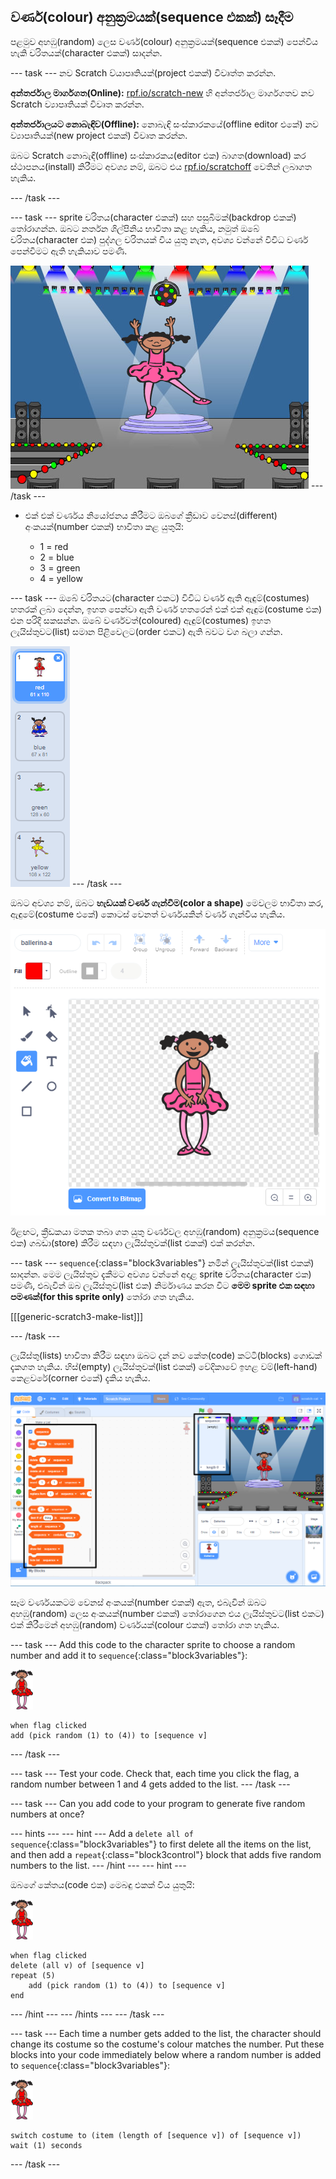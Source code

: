 ## වර්ණ(colour) අනුක්‍රමයක්(sequence එකක්) සෑදීම

පළමුව අහඹු(random) ලෙස වර්ණ(colour) අනුක්‍රමයක්(sequence එකක්) පෙන්විය හැකි චරිතයක්(character එකක්) සාදන්න.

\--- task \--- නව Scratch ව්යාපෘතියක්(project එකක්) විවෘත්ත කරන්න.

**අන්තර්ජාල මාර්ගගත(Online):** [rpf.io/scratch-new](https://rpf.io/scratchon) හි අන්තර්ජාල මාර්ගගතව නව Scratch ව්‍යාපෘතියක් විවෘත කරන්න.

**අන්තර්ජාලයට නොබැඳිව(Offline):** නොබැඳි සංස්කාරකයේ(offline editor එකේ) නව ව්‍යාපෘතියක්(new project එකක්) විවෘත කරන්න.

ඔබට Scratch නොබැඳි(offline) සංස්කාරකය(editor එක) බාගත(download) කර ස්ථාපනය(install) කිරීමට අවශ්‍ය නම්, ඔබට එය [rpf.io/scratchoff](https://rpf.io/scratchoff) වෙතින් ලබාගත හැකිය.

\--- /task \---

\--- task \--- sprite චරිතය(character එකක්) සහ පසුබිමක්(backdrop එකක්) තෝරාගන්න. ඔබට නර්තන ශිල්පිනිය භාවිතා කළ හැකිය, නමුත් ඔබේ චරිතය(character එක) පුද්ගල චරිතයක් විය යුතු නැත, අවශ්‍ය වන්නේ විවිධ වර්ණ පෙන්වීමට ඇති හැකියාව පමණි.

![තිර රුව(screenshot)](images/colour-sprite.png) \--- /task \---

+ එක් එක් වර්ණය නියෝජනය කිරීමට ඔබගේ ක්‍රීඩාව වෙනස්(different) අංකයක්(number එකක්) භාවිතා කළ යුතුයි:
    
    + 1 = red
    + 2 = blue
    + 3 = green
    + 4 = yellow

\--- task \--- ඔබේ චරිතයට(character එකට) විවිධ වර්ණ ඇති ඇඳුම්(costumes) හතරක් ලබා දෙන්න, ඉහත පෙන්වා ඇති වර්ණ හතරෙන් එක් එක් ඇඳුම(costume එක) එන පරිදි සකසන්න. ඔබේ වර්ණවත්(coloured) ඇඳුම්(costumes) ඉහත ලැයිස්තුවට(list) සමාන පිළිවෙලට(order එකට) ඇති බවට වග බලා ගන්න.

![තිර රුව(screenshot)](images/colour-costume.png) \--- /task \---

ඔබට අවශ්‍ය නම්, ඔබට **හැඩයක් වර්ණ ගැන්වීම(color a shape)** මෙවලම භාවිතා කර, ඇඳුමේ(costume එකේ) කොටස් වෙනත් වර්ණයකින් වර්ණ ගැන්විය හැකිය.

![color-a-shape](images/color-a-shape.png)

ඊළඟට, ක්‍රීඩකයා මතක තබා ගත යුතු වර්ණවල අහඹු(random) අනුක්‍රමය(sequence එක) ගබඩා(store) කිරීම සඳහා ලැයිස්තුවක්(list එකක්) එක් කරන්න.

\--- task \--- `sequence`{:class="block3variables"} නමින් ලැයිස්තුවක්(list එකක්) සාදන්න. මෙම ලැයිස්තුව දැකීමට අවශ්‍ය වන්නේ අදාළ sprite චරිතය(character එක) පමණි, එබැවින් ඔබ ලැයිස්තුව(list එක) නිර්මාණය කරන විට **මෙම sprite එක සඳහා පමණක්(for this sprite only)** තෝරා ගත හැකිය.

[[[generic-scratch3-make-list]]]

\--- /task \---

ලැයිස්තු(lists) භාවිතා කිරීම සඳහා ඔබට දැන් නව කේත(code) කට්ටි(blocks) ගොඩක් දැකගත හැකිය. හිස්(empty) ලැයිස්තුවක්(list එකක්) වේදිකාවේ ඉහළ වම්(left-hand) කෙළවරේ(corner එකේ) දැකිය හැකිය.

![තිර රුව(screenshot)](images/colour-list-blocks-annotated.png)

සෑම වර්ණයකටම වෙනස් අංකයක්(number එකක්) ඇත, එබැවින් ඔබට අහඹු(random) ලෙස අංකයක්(number එකක්) තෝරාගෙන එය ලැයිස්තුවට(list එකට) එක් කිරීමෙන් අහඹු(random) වර්ණයක්(colour එකක්) තෝරා ගත හැකිය.

\--- task \--- Add this code to the character sprite to choose a random number and add it to `sequence`{:class="block3variables"}:

![ballerina](images/ballerina.png)

```blocks3
when flag clicked
add (pick random (1) to (4)) to [sequence v]
```

\--- /task \---

\--- task \--- Test your code. Check that, each time you click the flag, a random number between 1 and 4 gets added to the list. \--- /task \---

\--- task \--- Can you add code to your program to generate five random numbers at once?

\--- hints \--- \--- hint \--- Add a `delete all of sequence`{:class="block3variables"} to first delete all the items on the list, and then add a `repeat`{:class="block3control"} block that adds five random numbers to the list. \--- /hint \--- \--- hint \---

ඔබගේ කේතය(code එක) මෙබඳු එකක් විය යුතුයි:

![ballerina](images/ballerina.png)

```blocks3
when flag clicked
delete (all v) of [sequence v]
repeat (5)
    add (pick random (1) to (4)) to [sequence v]
end
```

\--- /hint \--- \--- /hints \--- \--- /task \---

\--- task \--- Each time a number gets added to the list, the character should change its costume so the costume's colour matches the number. Put these blocks into your code immediately below where a random number is added to `sequence`{:class="block3variables"}:

![ballerina](images/ballerina.png)

```blocks3
switch costume to (item (length of [sequence v]) of [sequence v])
wait (1) seconds
```

\--- /task \---